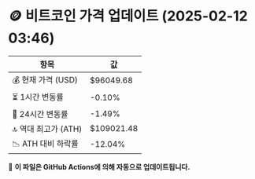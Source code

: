 # 🪙 비트코인 가격 업데이트 (2025-02-12 03:46)

| 항목                | 값 |
|--------------------|----------------|
| 💰 현재 가격 (USD) | $96049.68 |
| ⏳ 1시간 변동률    | -0.10% |
| 📆 24시간 변동률   | -1.49% |
| 🔝 역대 최고가 (ATH) | $109021.48 |
| 📉 ATH 대비 하락률 | -12.04% |

🔄 **이 파일은 GitHub Actions에 의해 자동으로 업데이트됩니다.**

